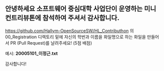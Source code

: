 ## 안녕하세요 소프트웨어 중심대학 사업단이 운영하는 미니 컨트리뷰톤에 참석하여 주셔서 감사합니다.

https://github.com/Hallym-OpenSourceSW/HL_Contributhon 의 00_Registration 디렉토리 밑에 자신의 학번과 이름을 화일명으로 하는 화일을 만들어서 PR (Pull Request)를 날려주세요! (5점 배점)

예시: **20005101_이정근.txt**

감사합니다!
